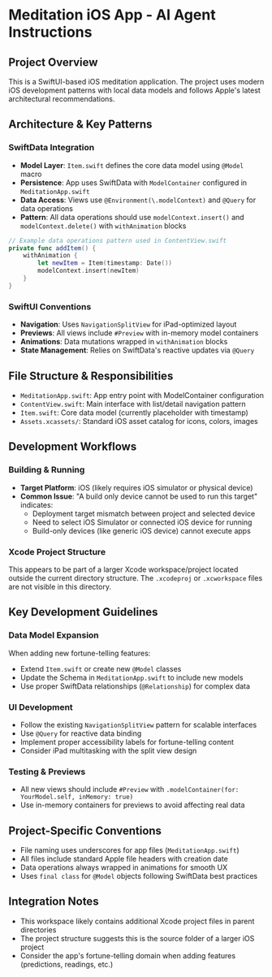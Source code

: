 # Meditation iOS App - AI Agent Instructions

## Project Overview
This is a SwiftUI-based iOS meditation application. The project uses modern iOS development patterns with local data models and follows Apple's latest architectural recommendations.

## Architecture & Key Patterns

### SwiftData Integration
- **Model Layer**: `Item.swift` defines the core data model using `@Model` macro
- **Persistence**: App uses SwiftData with `ModelContainer` configured in `MeditationApp.swift`
- **Data Access**: Views use `@Environment(\.modelContext)` and `@Query` for data operations
- **Pattern**: All data operations should use `modelContext.insert()` and `modelContext.delete()` with `withAnimation` blocks

```swift
// Example data operations pattern used in ContentView.swift
private func addItem() {
    withAnimation {
        let newItem = Item(timestamp: Date())
        modelContext.insert(newItem)
    }
}
```

### SwiftUI Conventions
- **Navigation**: Uses `NavigationSplitView` for iPad-optimized layout
- **Previews**: All views include `#Preview` with in-memory model containers
- **Animations**: Data mutations wrapped in `withAnimation` blocks
- **State Management**: Relies on SwiftData's reactive updates via `@Query`

## File Structure & Responsibilities
- `MeditationApp.swift`: App entry point with ModelContainer configuration
- `ContentView.swift`: Main interface with list/detail navigation pattern
- `Item.swift`: Core data model (currently placeholder with timestamp)
- `Assets.xcassets/`: Standard iOS asset catalog for icons, colors, images

## Development Workflows

### Building & Running
- **Target Platform**: iOS (likely requires iOS simulator or physical device)
- **Common Issue**: "A build only device cannot be used to run this target" indicates:
  - Deployment target mismatch between project and selected device
  - Need to select iOS Simulator or connected iOS device for running
  - Build-only devices (like generic iOS device) cannot execute apps

### Xcode Project Structure
This appears to be part of a larger Xcode workspace/project located outside the current directory structure. The `.xcodeproj` or `.xcworkspace` files are not visible in this directory.

## Key Development Guidelines

### Data Model Expansion
When adding new fortune-telling features:
- Extend `Item.swift` or create new `@Model` classes
- Update the Schema in `MeditationApp.swift` to include new models
- Use proper SwiftData relationships (`@Relationship`) for complex data

### UI Development
- Follow the existing `NavigationSplitView` pattern for scalable interfaces
- Use `@Query` for reactive data binding
- Implement proper accessibility labels for fortune-telling content
- Consider iPad multitasking with the split view design

### Testing & Previews
- All new views should include `#Preview` with `.modelContainer(for: YourModel.self, inMemory: true)`
- Use in-memory containers for previews to avoid affecting real data

## Project-Specific Conventions
- File naming uses underscores for app files (`MeditationApp.swift`)
- All files include standard Apple file headers with creation date
- Data operations always wrapped in animations for smooth UX
- Uses `final class` for `@Model` objects following SwiftData best practices

## Integration Notes
- This workspace likely contains additional Xcode project files in parent directories
- The project structure suggests this is the source folder of a larger iOS project
- Consider the app's fortune-telling domain when adding features (predictions, readings, etc.)